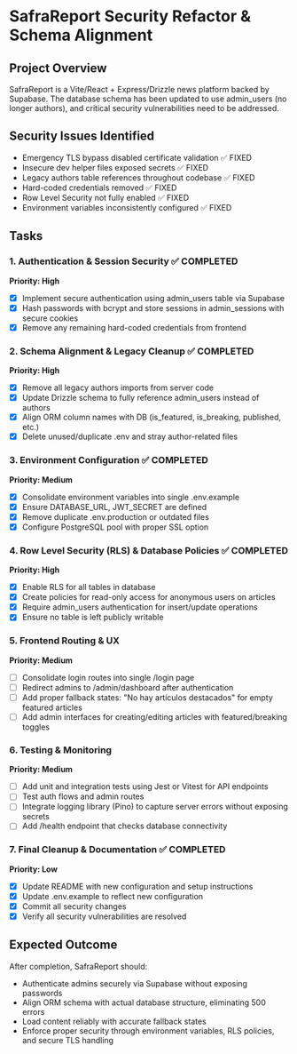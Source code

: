 # SafraReport Security Refactor & Schema Alignment

## Project Overview
SafraReport is a Vite/React + Express/Drizzle news platform backed by Supabase. The database schema has been updated to use admin_users (no longer authors), and critical security vulnerabilities need to be addressed.

## Security Issues Identified
- Emergency TLS bypass disabled certificate validation ✅ FIXED
- Insecure dev helper files exposed secrets ✅ FIXED  
- Legacy authors table references throughout codebase ✅ FIXED
- Hard-coded credentials removed ✅ FIXED
- Row Level Security not fully enabled ✅ FIXED
- Environment variables inconsistently configured ✅ FIXED

## Tasks

### 1. Authentication & Session Security ✅ COMPLETED
**Priority: High**
- [x] Implement secure authentication using admin_users table via Supabase
- [x] Hash passwords with bcrypt and store sessions in admin_sessions with secure cookies
- [x] Remove any remaining hard-coded credentials from frontend

### 2. Schema Alignment & Legacy Cleanup ✅ COMPLETED
**Priority: High**
- [x] Remove all legacy authors imports from server code
- [x] Update Drizzle schema to fully reference admin_users instead of authors
- [x] Align ORM column names with DB (is_featured, is_breaking, published, etc.)
- [x] Delete unused/duplicate .env and stray author-related files

### 3. Environment Configuration ✅ COMPLETED
**Priority: Medium**
- [x] Consolidate environment variables into single .env.example
- [x] Ensure DATABASE_URL, JWT_SECRET are defined
- [x] Remove duplicate .env.production or outdated files
- [x] Configure PostgreSQL pool with proper SSL option

### 4. Row Level Security (RLS) & Database Policies ✅ COMPLETED
**Priority: High**
- [x] Enable RLS for all tables in database
- [x] Create policies for read-only access for anonymous users on articles
- [x] Require admin_users authentication for insert/update operations
- [x] Ensure no table is left publicly writable

### 5. Frontend Routing & UX
**Priority: Medium**
- [ ] Consolidate login routes into single /login page
- [ ] Redirect admins to /admin/dashboard after authentication
- [ ] Add proper fallback states: "No hay artículos destacados" for empty featured articles
- [ ] Add admin interfaces for creating/editing articles with featured/breaking toggles

### 6. Testing & Monitoring
**Priority: Medium**
- [ ] Add unit and integration tests using Jest or Vitest for API endpoints
- [ ] Test auth flows and admin routes
- [ ] Integrate logging library (Pino) to capture server errors without exposing secrets
- [ ] Add /health endpoint that checks database connectivity

### 7. Final Cleanup & Documentation ✅ COMPLETED
**Priority: Low**
- [x] Update README with new configuration and setup instructions
- [x] Update .env.example to reflect new configuration
- [x] Commit all security changes
- [x] Verify all security vulnerabilities are resolved

## Expected Outcome
After completion, SafraReport should:
- Authenticate admins securely via Supabase without exposing passwords
- Align ORM schema with actual database structure, eliminating 500 errors
- Load content reliably with accurate fallback states
- Enforce proper security through environment variables, RLS policies, and secure TLS handling
